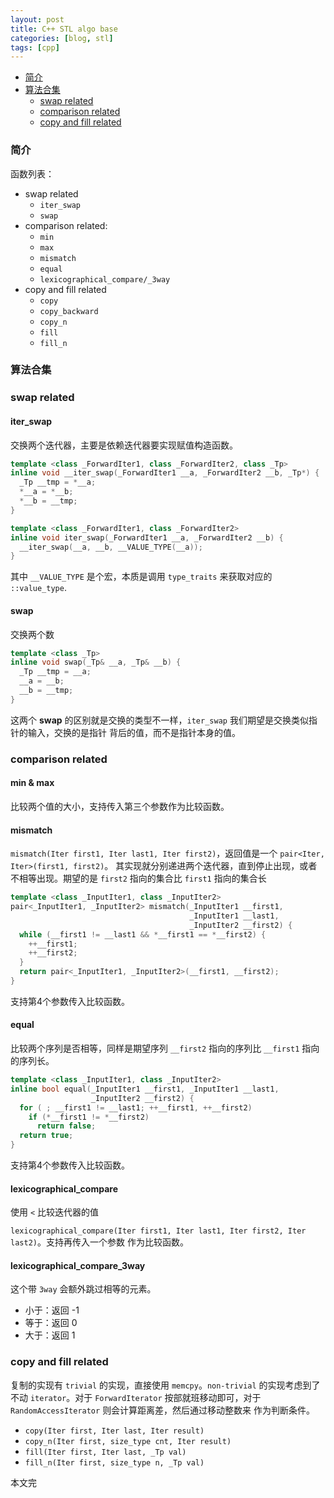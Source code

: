 ```yaml
---
layout: post
title: C++ STL algo base
categories: [blog, stl]
tags: [cpp]
---
```


+ [简介](#intro)
+ [算法合集](#algo-col)
  + [swap related](#swap-related)
  + [comparison related](#compare-related)
  + [copy and fill related](#copy-fill-related)

<a id="intro"></a>

### 简介

函数列表：

+ swap related
  + `iter_swap`
  + `swap`
+ comparison related:
  + `min`
  + `max`
  + `mismatch`
  + `equal`
  + `lexicographical_compare/_3way`
+ copy and fill related
  + `copy`
  + `copy_backward`
  + `copy_n`
  + `fill`
  + `fill_n`

<a id="algo-col"></a>

### 算法合集

<a id="swap-related"></a>

### swap related

#### iter_swap

交换两个迭代器，主要是依赖迭代器要实现赋值构造函数。

```cpp
template <class _ForwardIter1, class _ForwardIter2, class _Tp>
inline void __iter_swap(_ForwardIter1 __a, _ForwardIter2 __b, _Tp*) {
  _Tp __tmp = *__a;
  *__a = *__b;
  *__b = __tmp;
}

template <class _ForwardIter1, class _ForwardIter2>
inline void iter_swap(_ForwardIter1 __a, _ForwardIter2 __b) {
  __iter_swap(__a, __b, __VALUE_TYPE(__a));
}
```

其中 `__VALUE_TYPE` 是个宏，本质是调用 `type_traits` 来获取对应的 `::value_type`.

#### swap

交换两个数

```cpp
template <class _Tp>
inline void swap(_Tp& __a, _Tp& __b) {
  _Tp __tmp = __a;
  __a = __b;
  __b = __tmp;
}
```

这两个 **swap** 的区别就是交换的类型不一样，`iter_swap` 我们期望是交换类似指针的输入，交换的是指针
背后的值，而不是指针本身的值。

<a id="compare-related"></a>

### comparison related

#### min & max

比较两个值的大小，支持传入第三个参数作为比较函数。

#### mismatch


`mismatch(Iter first1, Iter last1, Iter first2)`，返回值是一个 `pair<Iter, Iter>(first1, first2)`。
其实现就分别递进两个迭代器，直到停止出现，或者不相等出现。期望的是 `first2` 指向的集合比 `first1`
指向的集合长

```cpp
template <class _InputIter1, class _InputIter2>
pair<_InputIter1, _InputIter2> mismatch(_InputIter1 __first1,
                                        _InputIter1 __last1,
                                        _InputIter2 __first2) {
  while (__first1 != __last1 && *__first1 == *__first2) {
    ++__first1;
    ++__first2;
  }
  return pair<_InputIter1, _InputIter2>(__first1, __first2);
}
```

支持第4个参数传入比较函数。

#### equal

比较两个序列是否相等，同样是期望序列 `__first2` 指向的序列比 `__first1` 指向的序列长。

```cpp
template <class _InputIter1, class _InputIter2>
inline bool equal(_InputIter1 __first1, _InputIter1 __last1,
                  _InputIter2 __first2) {
  for ( ; __first1 != __last1; ++__first1, ++__first2)
    if (*__first1 != *__first2)
      return false;
  return true;
}
```

支持第4个参数传入比较函数。

#### lexicographical_compare

使用 `<` 比较迭代器的值

`lexicographical_compare(Iter first1, Iter last1, Iter first2, Iter last2)`。支持再传入一个参数
作为比较函数。

#### lexicographical_compare_3way

这个带 `3way` 会额外跳过相等的元素。

+ 小于：返回 -1
+ 等于：返回 0
+ 大于：返回 1

<a id="copy-fill-related"></a>

### copy and fill related

复制的实现有 `trivial` 的实现，直接使用 `memcpy`。`non-trivial` 的实现考虑到了不动 `iterator`。对于
`ForwardIterator` 按部就班移动即可，对于 `RandomAccessIterator` 则会计算距离差，然后通过移动整数来
作为判断条件。

+ `copy(Iter first, Iter last, Iter result)`
+ `copy_n(Iter first, size_type cnt, Iter result)`
+ `fill(Iter first, Iter last, _Tp val)`
+ `fill_n(Iter first, size_type n, _Tp val)`

本文完
